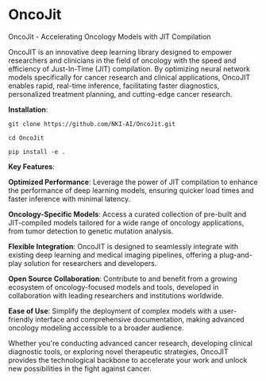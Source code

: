 # OncoJit
OncoJit - Accelerating Oncology Models with JIT Compilation

OncoJIT is an innovative deep learning library designed to empower researchers and clinicians in the field of oncology with the speed and efficiency of Just-In-Time (JIT) compilation. By optimizing neural network models specifically for cancer research and clinical applications, OncoJIT enables rapid, real-time inference, facilitating faster diagnostics, personalized treatment planning, and cutting-edge cancer research.

**Installation**:

```
git clone https://github.com/NKI-AI/OncoJit.git

cd OncoJit

pip install -e .
```


**Key Features**:

**Optimized Performance**: Leverage the power of JIT compilation to enhance the performance of deep learning models, ensuring quicker load times and faster inference with minimal latency.

**Oncology-Specific Models**: Access a curated collection of pre-built and JIT-compiled models tailored for a wide range of oncology applications, from tumor detection to genetic mutation analysis.

 **Flexible Integration**: OncoJIT is designed to seamlessly integrate with existing deep learning and medical imaging pipelines, offering a plug-and-play solution for researchers and developers.

**Open Source Collaboration**: Contribute to and benefit from a growing ecosystem of oncology-focused models and tools, developed in collaboration with leading researchers and institutions worldwide.

**Ease of Use**: Simplify the deployment of complex models with a user-friendly interface and comprehensive documentation, making advanced oncology modeling accessible to a broader audience.

Whether you're conducting advanced cancer research, developing clinical diagnostic tools, or exploring novel therapeutic strategies, OncoJIT provides the technological backbone to accelerate your work and unlock new possibilities in the fight against cancer.
